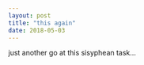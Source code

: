 ```yaml
---
layout: post
title: "this again"
date: 2018-05-03
---
```


just another go at this sisyphean task...
